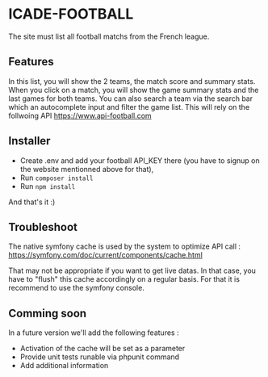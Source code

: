 # ICADE-FOOTBALL
The site must list all football matchs from the French league. 

## Features
In this list, you will show the 2 teams, the match score and summary stats. 
When you click on a match, you will show the game summary stats and the last games for both teams.
You can also search a team via the search bar which an autocomplete input and filter the game list.
This will rely on the follwoing API
https://www.api-football.com

## Installer
  * Create .env and add your football API_KEY there (you have to signup on the website mentionned above for that),
  * Run `composer install`
  * Run `npm install`

And that's it :)

## Troubleshoot
The native symfony cache is used by the system to optimize API call :
https://symfony.com/doc/current/components/cache.html

That may not be appropriate if you want to get live datas.
In that case, you have to "flush" this cache accordingly on a regular basis.
For that it is recommend to use the symfony console.

## Comming soon
In a future version we'll add the following features :
 - Activation of the cache will be set as a parameter
 - Provide unit tests runable via phpunit command
 - Add additional information